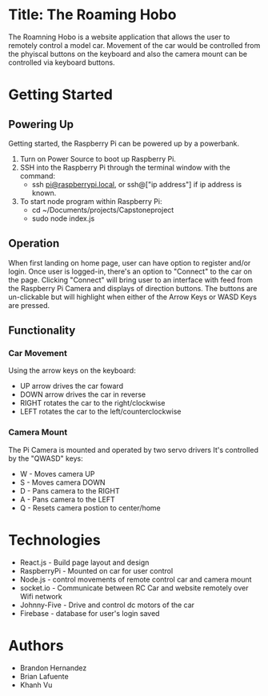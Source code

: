 # Title: The Roaming Hobo

The Roamning Hobo is a website application that allows the user to 
remotely control a model car. Movement of the car would be controlled 
from the phyiscal buttons on the keyboard and also the camera mount can be controlled
via keyboard buttons. 

# Getting Started
## Powering Up
Getting started, the Raspberry Pi can be powered up by a powerbank.
1. Turn on Power Source to boot up Raspberry Pi. 
2. SSH into the Raspberry Pi through the terminal window with the command:
    * ssh pi@raspberrypi.local, or ssh@["ip address"] if ip address is known.
3. To start node program within Raspberry Pi:
    * cd ~/Documents/projects/Capstoneproject
    * sudo node index.js

## Operation
When first landing on home page, user can have option to register and/or login. Once
user is logged-in, there's an option to "Connect" to the car on the page. Clicking 
"Connect" will bring user to an interface with feed from the Raspberry Pi Camera and 
displays of direction buttons. The buttons are un-clickable but will highlight when 
either of the Arrow Keys or WASD Keys are pressed. 

## Functionality

### Car Movement
Using the arrow keys on the keyboard:
* UP arrow drives the car foward
* DOWN arrow drives the car in reverse
* RIGHT rotates the car to the right/clockwise
* LEFT rotates the car to the left/counterclockwise

### Camera Mount
The Pi Camera is mounted and operated by two servo drivers
It's controlled by the "QWASD" keys:
* W - Moves camera UP
* S - Moves camera DOWN
* D - Pans camera to the RIGHT
* A - Pans camera to the LEFT
* Q - Resets camera postion to center/home 

# Technologies
* React.js - Build page layout and design
* RaspberryPi - Mounted on car for user control
* Node.js - control movements of remote control car and camera mount
* socket.io - Communicate between RC Car and website remotely over Wifi network
* Johnny-Five - Drive and control dc motors of the car
* Firebase - database for user's login saved

# Authors
* Brandon Hernandez
* Brian Lafuente
* Khanh Vu
